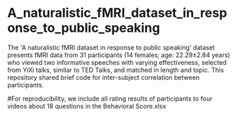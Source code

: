 # A_naturalistic_fMRI_dataset_in_response_to_public_speaking
 
The 'A naturalistic fMRI dataset in response to public speaking' dataset presents fMRI data from 31 participants (14 females; age: 22.29±2.84 years) who viewed two informative speeches with varying effectiveness, selected from YiXi talks, similar to TED Talks, and matched in length and topic. This repository shared brief code for inter-subject correlation between participants.

#For reproducibility, we include all rating results of participants to four videos about 18 questions in the Behavioral Score.xlsx

